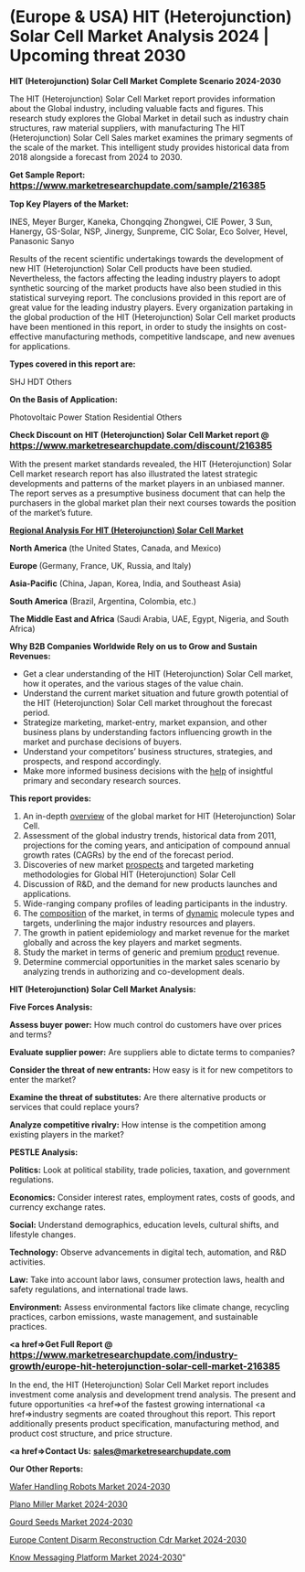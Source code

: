 # (Europe & USA) HIT (Heterojunction) Solar Cell Market Analysis 2024 | Upcoming threat 2030

<strong>HIT (Heterojunction) Solar Cell Market Complete Scenario 2024-2030</strong>

The HIT (Heterojunction) Solar Cell Market report provides information about the Global industry, including valuable facts and figures. This research study explores the Global Market in detail such as industry chain structures, raw material suppliers, with manufacturing The HIT (Heterojunction) Solar Cell Sales market examines the primary segments of the scale of the market. This intelligent study provides historical data from 2018 alongside a forecast from 2024 to 2030.

<strong>Get Sample Report: <a href=https://www.marketresearchupdate.com/sample/216385><font size=3 color=#0000ff>https://www.marketresearchupdate.com/sample/216385</font></a></strong>

<strong>Top Key Players of the Market:</strong>

INES, Meyer Burger, Kaneka, Chongqing Zhongwei, CIE Power, 3 Sun, Hanergy, GS-Solar, NSP, Jinergy, Sunpreme, CIC Solar, Eco Solver, Hevel, Panasonic Sanyo

Results of the recent scientific undertakings towards the development of new HIT (Heterojunction) Solar Cell products have been studied. Nevertheless, the factors affecting the leading industry players to adopt synthetic sourcing of the market products have also been studied in this statistical surveying report. The conclusions provided in this report are of great value for the leading industry players. Every organization partaking in the global production of the HIT (Heterojunction) Solar Cell market products have been mentioned in this report, in order to study the insights on cost-effective manufacturing methods, competitive landscape, and new avenues for applications.

<strong>Types covered in this report are: </strong>

SHJ
HDT
Others

<strong>On the Basis of Application:</strong>

Photovoltaic Power Station
Residential
Others

<strong>Check Discount on HIT (Heterojunction) Solar Cell Market report @ <a href=https://www.marketresearchupdate.com/discount/216385><font size=3 color=#0000ff>https://www.marketresearchupdate.com/discount/216385</font></a></strong>

With the present market standards revealed, the HIT (Heterojunction) Solar Cell market research report has also illustrated the latest strategic developments and patterns of the market players in an unbiased manner. The report serves as a presumptive business document that can help the purchasers in the global market plan their next courses towards the position of the market’s future.

<strong><u><b>Regional Analysis For HIT (Heterojunction) Solar Cell Market</b></u></strong>

<strong><b>North America</b></strong> (the United States, Canada, and Mexico)

<strong><b>Europe </b></strong>(Germany, France, UK, Russia, and Italy)

<strong><b>Asia-Pacific</b></strong> (China, Japan, Korea, India, and Southeast Asia)

<strong><b>South America</b></strong> (Brazil, Argentina, Colombia, etc.)

<strong><b>The Middle East and Africa</b></strong> (Saudi Arabia, UAE, Egypt, Nigeria, and South Africa)

<strong>Why B2B Companies Worldwide Rely on us to Grow and Sustain Revenues:</strong>
<ul>
  <li>Get a clear understanding of the HIT (Heterojunction) Solar Cell market, how it operates, and the various stages of the value chain.</li>
  <li>Understand the current market situation and future growth potential of the HIT (Heterojunction) Solar Cell market throughout the forecast period.</li>
  <li>Strategize marketing, market-entry, market expansion, and other business plans by understanding factors influencing growth in the market and purchase decisions of buyers.</li>
  <li>Understand your competitors’ business structures, strategies, and prospects, and respond accordingly.</li>
  <li>Make more informed business decisions with the <a href=ASDF991299>help</a> of insightful primary and secondary research sources.</li>
</ul>
<strong>This report provides:</strong>
<ol>
  <li>An in-depth <a href=>overview</a> of the global market for HIT (Heterojunction) Solar Cell.</li>
  <li>Assessment of the global industry trends, historical data from 2011, projections for the coming years, and anticipation of compound annual growth rates (CAGRs) by the end of the forecast period.</li>
  <li>Discoveries of new market <a href=>prospects</a> and targeted marketing methodologies for Global HIT (Heterojunction) Solar Cell</li>
  <li>Discussion of R&amp;D, and the demand for new products launches and applications.</li>
  <li>Wide-ranging company profiles of leading participants in the industry.</li>
  <li>The <a href=ASDF881288>composition</a> of the market, in terms of <a href=>dynamic</a> molecule types and targets, underlining the major industry resources and players.</li>
  <li>The growth in patient epidemiology and market revenue for the market globally and across the key players and market segments.</li>
  <li>Study the market in terms of generic and premium <a href=>product</a> revenue.</li>
  <li>Determine commercial opportunities in the market sales scenario by analyzing trends in authorizing and co-development deals.</li>
</ol>

<strong>HIT (Heterojunction) Solar Cell Market Analysis:</strong>

<strong>Five Forces Analysis:</strong>

<strong>Assess buyer power:</strong> How much control do customers have over prices and terms?

<strong>Evaluate supplier power:</strong> Are suppliers able to dictate terms to companies?

<strong>Consider the threat of new entrants:</strong> How easy is it for new competitors to enter the market?

<strong>Examine the threat of substitutes:</strong> Are there alternative products or services that could replace yours?

<strong>Analyze competitive rivalry:</strong> How intense is the competition among existing players in the market?

<strong>PESTLE Analysis:</strong>

<strong>Politics:</strong> Look at political stability, trade policies, taxation, and government regulations.

<strong>Economics:</strong> Consider interest rates, employment rates, costs of goods, and currency exchange rates.

<strong>Social:</strong> Understand demographics, education levels, cultural shifts, and lifestyle changes.

<strong>Technology:</strong> Observe advancements in digital tech, automation, and R&D activities.

<strong>Law:</strong> Take into account labor laws, consumer protection laws, health and safety regulations, and international trade laws.

<strong>Environment:</strong> Assess environmental factors like climate change, recycling practices, carbon emissions, waste management, and sustainable practices.

<strong><a href=>Get Full Report</a> @ <a href=https://www.marketresearchupdate.com/industry-growth/europe-hit-heterojunction-solar-cell-market-216385><font size=3 color=#0000ff>https://www.marketresearchupdate.com/industry-growth/europe-hit-heterojunction-solar-cell-market-216385</font></a></strong>

In the end, the HIT (Heterojunction) Solar Cell Market report includes investment come analysis and development trend analysis. The present and future opportunities <a href=>of</a> the fastest growing international <a href=>industry</a> segments are coated throughout this report. This report additionally presents product specification, manufacturing method, and product cost structure, and price structure.

<strong><a href=><strong>Contact Us:</strong></a></strong>
<strong>sales@marketresearchupdate.com</strong>

<strong>Our Other Reports:</strong>

<a href=https://www.linkedin.com/pulse/wafer-handling-robots-market-expected-witness-high-demand>Wafer Handling Robots Market 2024-2030</a>

<a href=https://www.linkedin.com/pulse/plano-miller-market-analysis-segment-region>Plano Miller Market 2024-2030</a>

<a href=https://www.linkedin.com/pulse/gourd-seeds-market-2023-remarking-enormous-growth-recent>Gourd Seeds Market 2024-2030</a>

<a href=https://www.linkedin.com/pulse/europe-content-disarm-reconstruction-cdr-market-dzrqf/>Europe Content Disarm Reconstruction Cdr Market 2024-2030</a>

<a href=https://www.linkedin.com/pulse/know-messaging-platform-market-recent-8iufc/>Know Messaging Platform Market 2024-2030</a>"
